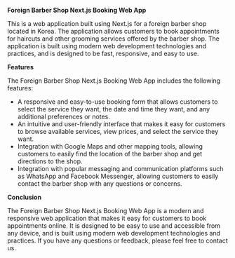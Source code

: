 **Foreign Barber Shop Next.js Booking Web App**

This is a web application built using Next.js for a foreign barber shop located in Korea. The application allows customers to book appointments for haircuts and other grooming services offered by the barber shop. The application is built using modern web development technologies and practices, and is designed to be fast, responsive, and easy to use.

**Features**

The Foreign Barber Shop Next.js Booking Web App includes the following features:

- A responsive and easy-to-use booking form that allows customers to select the service they want, the date and time they want, and any additional preferences or notes.
- An intuitive and user-friendly interface that makes it easy for customers to browse available services, view prices, and select the service they want.
- Integration with Google Maps and other mapping tools, allowing customers to easily find the location of the barber shop and get directions to the shop.
- Integration with popular messaging and communication platforms such as WhatsApp and Facebook Messenger, allowing customers to easily contact the barber shop with any questions or concerns.

**Conclusion**

The Foreign Barber Shop Next.js Booking Web App is a modern and responsive web application that makes it easy for customers to book appointments online. It is designed to be easy to use and accessible from any device, and is built using modern web development technologies and practices. If you have any questions or feedback, please feel free to contact us.
